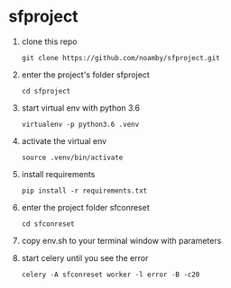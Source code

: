 # sfproject

1. clone this repo
    ```
    git clone https://github.com/noamby/sfproject.git
    ```

2. enter the project's folder sfproject
    ```
    cd sfproject
    ```

3. start virtual env with python 3.6
    ```
    virtualenv -p python3.6 .venv
    ```
    
4. activate the virtual env
    ```
    source .venv/bin/activate
    ```

5. install requirements
    ```
    pip install -r requirements.txt
    ```
    
6. enter the project folder sfconreset
    ```
    cd sfconreset
    ```
    
7. copy env.sh to your terminal window with parameters
    
8. start celery until you see the error
    ```
    celery -A sfconreset worker -l error -B -c20
    ```